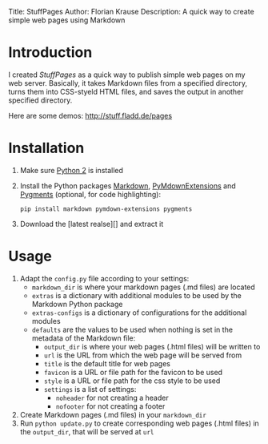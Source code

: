 Title: StuffPages
Author: Florian Krause
Description: A quick way to create simple web pages using Markdown


Introduction 
============ 
 
I created _StuffPages_ as a quick way to publish simple web pages on my web server. Basically, it takes Markdown files from a specified directory, turns them into CSS-styeld HTML files, and saves the output in another specified directory. 

Here are some demos: http://stuff.fladd.de/pages

 
Installation 
============ 
 
1. Make sure [Python 2][] is installed 
 
2. Install the Python packages [Markdown][], [PyMdownExtensions][] and [Pygments][] (optional, for code highlighting): 
   ``` 
   pip install markdown pymdown-extensions pygments 
   ``` 
 
3. Download the [latest realse][] and extract it 
 
[Python 2]: http://www.python.org 
[Markdown]: https://pythonhosted.org/Markdown/ 
[PyMdownExtensions]: http://facelessuser.github.io/pymdown-extensions 
[Pygments]: http://pygments.org 
[latest release]: https://github.com/fladd/StuffPages/releases/latest 
 
 
Usage 
===== 
 
1. Adapt the `config.py` file according to your settings: 
    * `markdown_dir` is where your markdown pages (.md files) are located 
    * `extras` is a dictionary with additional modules to be used by the Markdown Python package 
    * `extras-configs` is a dictionary of configurations for the additional modules 
    * `defaults` are the values to be used when nothing is set in the metadata of the Markdown file: 
        * `output_dir` is where your web pages (.html files) will be written to 
        * `url` is the URL from which the web page will be served from 
        * `title` is the default title for web pages 
        * `favicon` is a URL or file path for the favicon to be used 
        * `style` is a URL or file path for the css style to be used 
        * `settings` is a list of settings: 
            * `noheader` for not creating a header 
            * `nofooter` for not creating a footer 
2. Create Markdown pages (.md files) in your `markdown_dir` 
3. Run `python update.py` to create corresponding web pages (.html files) in the `output_dir`, that will be served at `url` 
